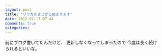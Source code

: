 ```yaml
---
layout: post
title: "リリカルまじかる始まります"
date: 2012-07-17 07:44
comments: true
categories:
---
```


前にブログ書いてたんだけど、
更新しなくなってしまったので
今度は長く続けられるといいな。
